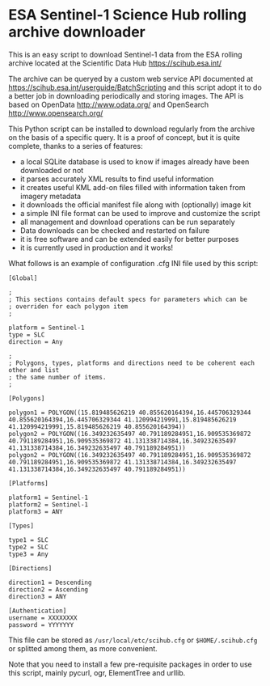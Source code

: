ESA Sentinel-1 Science Hub rolling archive downloader
=====================================================

This is an easy script to download Sentinel-1 data from the ESA rolling archive
located at the Scientific Data Hub https://scihub.esa.int/

The archive can be queryed by a custom web service API documented at
https://scihub.esa.int/userguide/BatchScripting
and this script adopt it to do a better job in downloading periodically
and storing images. The API is based on OpenData http://www.odata.org/
and OpenSearch http://www.opensearch.org/


This Python script can be installed to download regularly from the
archive on the basis of a specific query. It is a proof of concept,
but it is quite complete, thanks to a series of features:

 * a local SQLite database is used to know if images already have
   been downloaded or not
 * it parses accurately XML results to find useful information
 * it creates useful KML add-on files filled with information taken from imagery metadata
 * it downloads the official manifest file along with (optionally) image kit
 * a simple INI file format can be used to improve and customize
   the script
 * all management and download operations can be run separately
 * Data downloads can be checked and restarted on failure
 * it is free software and can be extended easily for better purposes
 * it is currently used in production and it works!

What follows is an example of configuration .cfg INI file used by this script:

	[Global]

	;
	; This sections contains default specs for parameters which can be
	; overriden for each polygon item
	;

	platform = Sentinel-1
	type = SLC
	direction = Any

	;
	; Polygons, types, platforms and directions need to be coherent each other and list
	; the same number of items.
	;
	
	[Polygons]
	
	polygon1 = POLYGON((15.819485626219 40.855620164394,16.445706329344 40.855620164394,16.445706329344 41.120994219991,15.819485626219 41.120994219991,15.819485626219 40.855620164394))
	polygon2 = POLYGON((16.349232635497 40.791189284951,16.909535369872 40.791189284951,16.909535369872 41.131338714384,16.349232635497 41.131338714384,16.349232635497 40.791189284951))
	polygon2 = POLYGON((16.349232635497 40.791189284951,16.909535369872 40.791189284951,16.909535369872 41.131338714384,16.349232635497 41.131338714384,16.349232635497 40.791189284951))
	
	[Platforms]

	platform1 = Sentinel-1
	platform2 = Sentinel-1
	platform3 = ANY

	[Types]
	
	type1 = SLC
	type2 = SLC
	type3 = Any
	
	[Directions]
	
	direction1 = Descending
	direction2 = Ascending
	direction3 = ANY
	
	[Authentication]
	username = XXXXXXXX
	password = YYYYYYY

This file can be stored as `/usr/local/etc/scihub.cfg` or `$HOME/.scihub.cfg` or
splitted among them, as more convenient.
   
Note that you need to install a few pre-requisite packages in order to use this script,
mainly pycurl, ogr, ElementTree and urllib.

